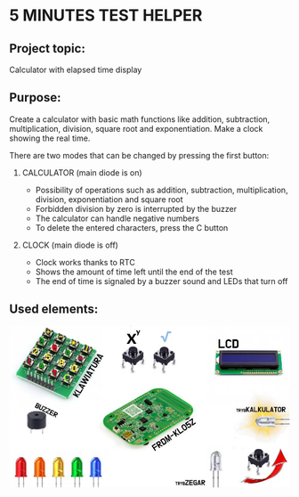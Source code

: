 # 5 MINUTES TEST HELPER
## Project topic:
Calculator with elapsed time display

## Purpose:
Create a calculator with basic math functions like addition, subtraction, multiplication, division, square root and exponentiation. Make a clock showing the real time.

There are two modes that can be changed by pressing the first button:
1. CALCULATOR (main diode is on)
	* Possibility of operations such as addition, subtraction, multiplication, division, exponentiation and square root
	* Forbidden division by zero is interrupted by the buzzer
	* The calculator can handle negative numbers
	* To delete the entered characters, press the C button

2. CLOCK (main diode is off)
	* Clock works thanks to RTC
	* Shows the amount of time left until the end of the test
	* The end of time is signaled by a buzzer sound and LEDs that turn off


## Used elements:
![elements](https://github.com/OlaKr/Calculator/blob/5minutes_test_helper/images/board.jpg)


